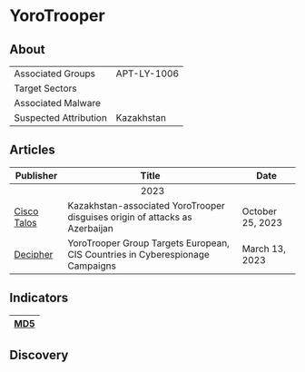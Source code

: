 <h1>YoroTrooper</h1>

<h2>About</h2>
<table>
  <tr>
    <td>Associated Groups</td>
    <td>APT-LY-1006</td>
  </tr>
  <tr>
    <td>Target Sectors</td>
    <td></td>
  </tr>
  <tr>
    <td>Associated Malware</td>
    <td></td>
  </tr>
  <tr>
    <td>Suspected Attribution</td>
    <td>Kazakhstan</td>
  </tr>
</table>

<h2>Articles</h2>
<table>
  <thead>
    <tr>
      <th>Publisher</th>
      <th>Title</th>
      <th>Date</th>
    </tr>
  </thead>
  <tbody>
    <tr>
      <td colspan="100" align="center">2023</td>
    </tr>
    <tr>
      <td>
        <a href="https://blog.talosintelligence.com/attributing-yorotrooper/">Cisco Talos</a>
      </td>
      <td>Kazakhstan-associated YoroTrooper disguises origin of attacks as Azerbaijan</td>
      <td>October 25, 2023</td>
    </tr>
    <tr>
      <td>
        <a href="https://duo.com/decipher/yorotrooper-group-targets-european-cis-countries-in-cyberespionage-campaigns">Decipher</a>
      </td>
      <td>YoroTrooper Group Targets European, CIS Countries in Cyberespionage Campaigns</td>
      <td>March 13, 2023</td>
    </tr>
  </tbody>
</table>


<h2>Indicators</h2>
<table>
  <thead>
    <tr>
      <th>
        <a href="https://github.com/PudgyDragon/Threat-Intel/blob/main/All/YoroTrooper/samples.md5">MD5</a>
      </th>
    </tr>
  </thead>
</table>


<h2>Discovery</h2>

